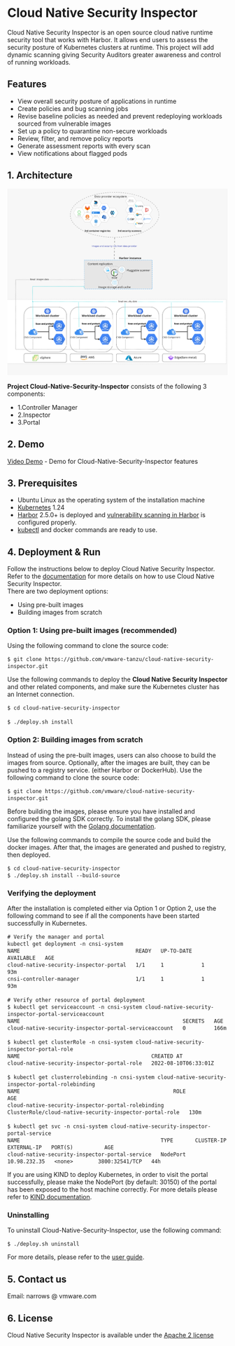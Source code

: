 # Cloud Native Security Inspector 



Cloud Native Security Inspector is an open source cloud native runtime security tool that works with Harbor. It allows end users to assess the security posture of Kubernetes clusters at runtime. This project will add dynamic scanning giving Security Auditors greater awareness and control of running workloads.

## Features 
- View overall security posture of applications in runtime  
- Create policies and bug scanning jobs  
- Revise baseline policies as needed and prevent redeploying workloads sourced from vulnerable images 
- Set up a policy to quarantine non-secure workloads 
- Review, filter, and remove policy reports  
- Generate assessment reports with every scan 
- View notifications about flagged pods 


## 1. Architecture
  <img src="./docs/architecture.png">  

**Project Cloud-Native-Security-Inspector** consists of the following 3 components:
- 1.Controller Manager
- 2.Inspector
- 3.Portal

## 2. Demo
[Video Demo](https://youtu.be/IMxU0UWo-DU) - Demo for Cloud-Native-Security-Inspector features

## 3. Prerequisites
- Ubuntu Linux as the operating system of the installation machine
- [Kubernetes](https://kubernetes.io/) 1.24
- [Harbor](https://goharbor.io/) 2.5.0+ is deployed and [vulnerability scanning in Harbor](https://goharbor.io/docs/main/administration/vulnerability-scanning/) is configured properly.
- [kubectl](https://kubernetes.io/docs/reference/kubectl/) and docker commands are ready to use.

## 4. Deployment & Run
Follow the instructions below to deploy Cloud Native Security Inspector.   
Refer to the [documentation](USER-GUIDE.md) for more details on how to use Cloud Native Security Inspector.  
There are two deployment options:
- Using pre-built images
- Building images from scratch  

### Option 1: Using pre-built images (recommended)
Using the following command to clone the source code:
```shell
$ git clone https://github.com/vmware-tanzu/cloud-native-security-inspector.git
```
Use the following commands to deploy the **Cloud Native Security Inspector** and other related components, and make sure the Kubernetes cluster has an Internet connection.

```shell
$ cd cloud-native-security-inspector

$ ./deploy.sh install
```


### Option 2: Building images from scratch
Instead of using the pre-built images, users can also choose to build the images from source. Optionally, after the images are built, they can be pushed to a registry service. (either Harbor or DockerHub). Use the following command to clone the source code:
```shell
$ git clone https://github.com/vmware/cloud-native-security-inspector.git
```
Before building the images, please ensure you have installed and configured the golang SDK correctly. To install the golang SDK, please familiarize yourself with the [Golang documentation](https://go.dev/doc/install). 

Use the following commands to compile the source code and build the docker images. After that, the images are generated and pushed to registry, then deployed. 
```shell
$ cd cloud-native-security-inspector
$ ./deploy.sh install --build-source
```


### Verifying the deployment
After the installation is completed either via Option 1 or Option 2, use the following command to see if all the components have been started successfully in Kubernetes.

```shell
# Verify the manager and portal
kubectl get deployment -n cnsi-system
NAME                                     READY   UP-TO-DATE   AVAILABLE   AGE
cloud-native-security-inspector-portal   1/1     1            1           93m
cnsi-controller-manager                  1/1     1            1           93m

# Verify other resource of portal deployment
$ kubectl get serviceaccount -n cnsi-system cloud-native-security-inspector-portal-serviceaccount
NAME                                                    SECRETS   AGE
cloud-native-security-inspector-portal-serviceaccount   0         166m

$ kubectl get clusterRole -n cnsi-system cloud-native-security-inspector-portal-role
NAME                                          CREATED AT
cloud-native-security-inspector-portal-role   2022-08-10T06:33:01Z

$ kubectl get clusterrolebinding -n cnsi-system cloud-native-security-inspector-portal-rolebinding
NAME                                                 ROLE                                                      AGE
cloud-native-security-inspector-portal-rolebinding   ClusterRole/cloud-native-security-inspector-portal-role   130m

$ kubectl get svc -n cnsi-system cloud-native-security-inspector-portal-service
NAME                                             TYPE       CLUSTER-IP     EXTERNAL-IP   PORT(S)          AGE
cloud-native-security-inspector-portal-service   NodePort   10.98.232.35   <none>        3800:32541/TCP   44h
```

If you are using KIND to deploy Kubernetes, in order to visit the portal successfully, please make the NodePort (by default: 30150) of the portal has been exposed to the host machine correctly.  For more details please refer to [KIND documentation](https://kind.sigs.k8s.io/docs/user/quick-start/#mapping-ports-to-the-host-machine).

### Uninstalling
To uninstall Cloud-Native-Security-Inspector, use the following command:
```shell
$ ./deploy.sh uninstall 
```
For more details, please refer to the [user guide](USER-GUIDE.md).
## 5. Contact us
Email: narrows @ vmware.com  


## 6. License
Cloud Native Security Inspector is available under the [Apache 2 license](LICENSE)
